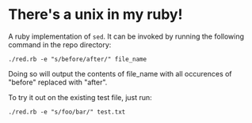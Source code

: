 # There's a unix in my ruby!

 A ruby implementation of `sed`.
 It can be invoked by running the following command in the repo directory:

    ./red.rb -e "s/before/after/" file_name

 Doing so will output the contents of file_name with all occurences of "before"
replaced with "after".

 To try it out on the existing test file, just run:

    ./red.rb -e "s/foo/bar/" test.txt
